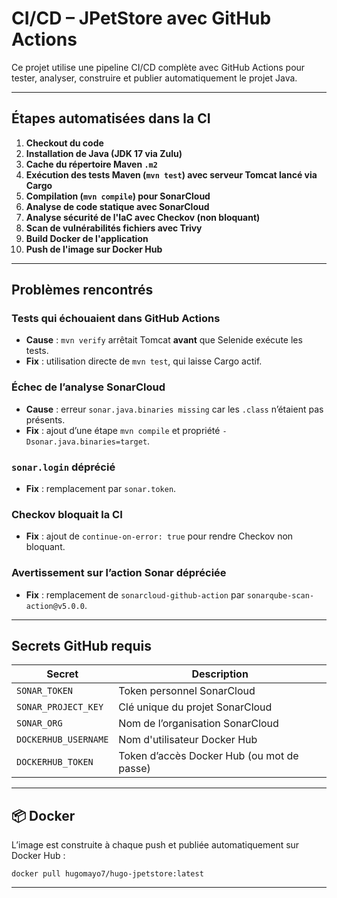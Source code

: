 # CI/CD – JPetStore avec GitHub Actions

Ce projet utilise une pipeline CI/CD complète avec GitHub Actions pour tester, analyser, construire et publier automatiquement le projet Java.

---

## Étapes automatisées dans la CI

1. **Checkout du code**
2. **Installation de Java (JDK 17 via Zulu)**
3. **Cache du répertoire Maven `.m2`**
4. **Exécution des tests Maven (`mvn test`) avec serveur Tomcat lancé via Cargo**
5. **Compilation (`mvn compile`) pour SonarCloud**
6. **Analyse de code statique avec SonarCloud**
7. **Analyse sécurité de l'IaC avec Checkov (non bloquant)**
8. **Scan de vulnérabilités fichiers avec Trivy**
9. **Build Docker de l'application**
10. **Push de l'image sur Docker Hub**

---

## Problèmes rencontrés

### Tests qui échouaient dans GitHub Actions
- **Cause** : `mvn verify` arrêtait Tomcat **avant** que Selenide exécute les tests.
- **Fix** : utilisation directe de `mvn test`, qui laisse Cargo actif.

### Échec de l’analyse SonarCloud
- **Cause** : erreur `sonar.java.binaries missing` car les `.class` n’étaient pas présents.
- **Fix** : ajout d’une étape `mvn compile` et propriété `-Dsonar.java.binaries=target`.

### `sonar.login` déprécié
- **Fix** : remplacement par `sonar.token`.

### Checkov bloquait la CI
- **Fix** : ajout de `continue-on-error: true` pour rendre Checkov non bloquant.

### Avertissement sur l’action Sonar dépréciée
- **Fix** : remplacement de `sonarcloud-github-action` par `sonarqube-scan-action@v5.0.0`.

---

## Secrets GitHub requis

| Secret                | Description                                |
|-----------------------|--------------------------------------------|
| `SONAR_TOKEN`         | Token personnel SonarCloud                 |
| `SONAR_PROJECT_KEY`   | Clé unique du projet SonarCloud            |
| `SONAR_ORG`           | Nom de l’organisation SonarCloud           |
| `DOCKERHUB_USERNAME`  | Nom d'utilisateur Docker Hub               |
| `DOCKERHUB_TOKEN`     | Token d’accès Docker Hub (ou mot de passe) |

---

## 📦 Docker

L’image est construite à chaque push et publiée automatiquement sur Docker Hub :

```
docker pull hugomayo7/hugo-jpetstore:latest
```

---